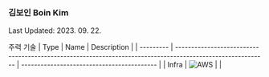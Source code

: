 ### 김보인 Boin Kim

Last Updated: 2023. 09. 22.

주력 기술
| Type      | Name                                                                                                       | Description                                |
| --------- | ---------------------------------------------------------------------------------------------------------- | ------------------------------------------ |
| Infra     | ![AWS](https://img.shields.io/badge/AWS-%23FF9900.svg?style=for-the-badge&logo=amazon-aws&logoColor=white) |                                 |
